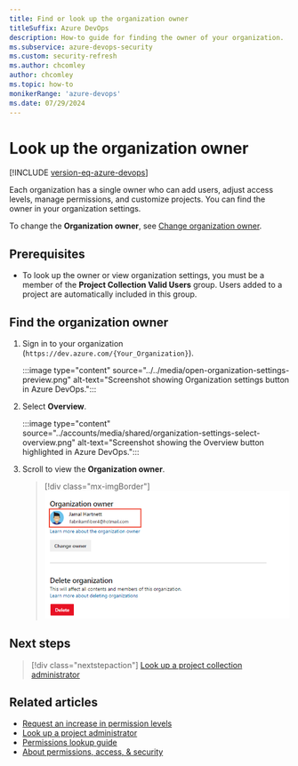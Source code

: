 ```yaml
---
title: Find or look up the organization owner 
titleSuffix: Azure DevOps
description: How-to guide for finding the owner of your organization.
ms.subservice: azure-devops-security
ms.custom: security-refresh
ms.author: chcomley
author: chcomley
ms.topic: how-to
monikerRange: 'azure-devops'
ms.date: 07/29/2024
---
```


# Look up the organization owner

[!INCLUDE [version-eq-azure-devops](../../includes/version-eq-azure-devops.md)]

Each organization has a single owner who can add users, adjust access levels, manage permissions, and customize projects. You can find the owner in your organization settings.

To change the **Organization owner**, see [Change organization owner](../accounts/change-organization-ownership.md). 

## Prerequisites

* To look up the owner or view organization settings, you must be a member of the **Project Collection Valid Users** group. Users added to a project are automatically included in this group. 

<a name="find-owner"></a>

## Find the organization owner 

1. Sign in to your organization (```https://dev.azure.com/{Your_Organization}```).

   :::image type="content" source="../../media/open-organization-settings-preview.png" alt-text="Screenshot showing Organization settings button in Azure DevOps."::: 

2. Select **Overview**.

   :::image type="content" source="../accounts/media/shared/organization-settings-select-overview.png" alt-text="Screenshot showing the Overview button highlighted in Azure DevOps.":::

3. Scroll to view the **Organization owner**.

   > [!div class="mx-imgBorder"]  
   > ![Screenshot showing the Organization owner on the Overview page.](../../media/settings/organization-settings-info.png)

## Next steps

> [!div class="nextstepaction"]
> [Look up a project collection administrator](look-up-project-collection-administrators.md)

## Related articles

- [Request an increase in permission levels](request-changes-permissions.md)
- [Look up a project administrator](look-up-project-administrators.md)
- [Permissions lookup guide](permissions-lookup-guide.md)
- [About permissions, access, & security](about-permissions.md)
